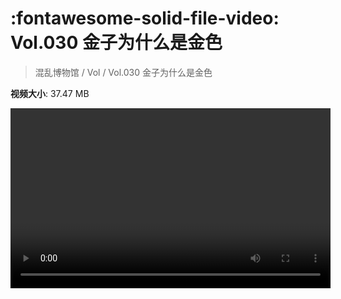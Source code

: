 # :fontawesome-solid-file-video: Vol.030 金子为什么是金色

> 混乱博物馆 / Vol / Vol.030 金子为什么是金色

**视频大小**: 37.47 MB

<video id="V-d25bb9462362d4b4575ccc13a0d456aa" width="512" height="288" preload="none" playsinline webkit-playsinline></video>